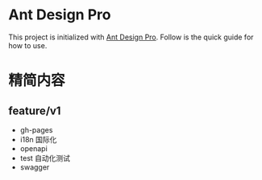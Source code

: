 # Ant Design Pro

This project is initialized with [Ant Design Pro](https://pro.ant.design). Follow is the quick guide for how to use.


# 精简内容

## feature/v1

* gh-pages
* i18n 国际化
* openapi
* test 自动化测试
* swagger

